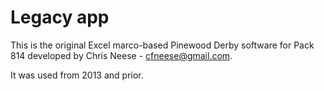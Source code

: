 # Legacy app

This is the original Excel marco-based Pinewood Derby software
for Pack 814 developed by Chris Neese - cfneese@gmail.com.

It was used from 2013 and prior.
